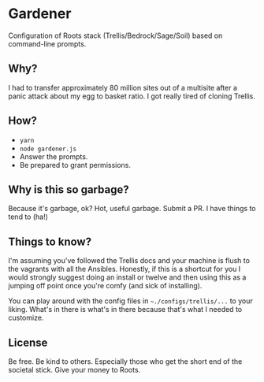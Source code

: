# Gardener
Configuration of Roots stack (Trellis/Bedrock/Sage/Soil) based on command-line prompts.

## Why?
I had to transfer approximately 80 million sites out of a multisite after a panic attack about my egg to basket ratio. I got really tired of cloning Trellis.

## How?
* `yarn`
* `node gardener.js`
* Answer the prompts.
* Be prepared to grant permissions.

## Why is this so garbage?
Because it's garbage, ok? Hot, useful garbage. Submit a PR. I have things to tend to (ha!)

## Things to know?
I'm assuming you've followed the Trellis docs and your machine is flush to the vagrants with all the Ansibles. Honestly, if this is a shortcut for you I would strongly suggest doing an install or twelve and then using this as a jumping off point once you're comfy (and sick of installing).

You can play around with the config files in `~./configs/trellis/...` to your liking. What's in there is what's in there because that's what I needed to customize.

## License
Be free. Be kind to others. Especially those who get the short end of the societal stick. Give your money to Roots. 

